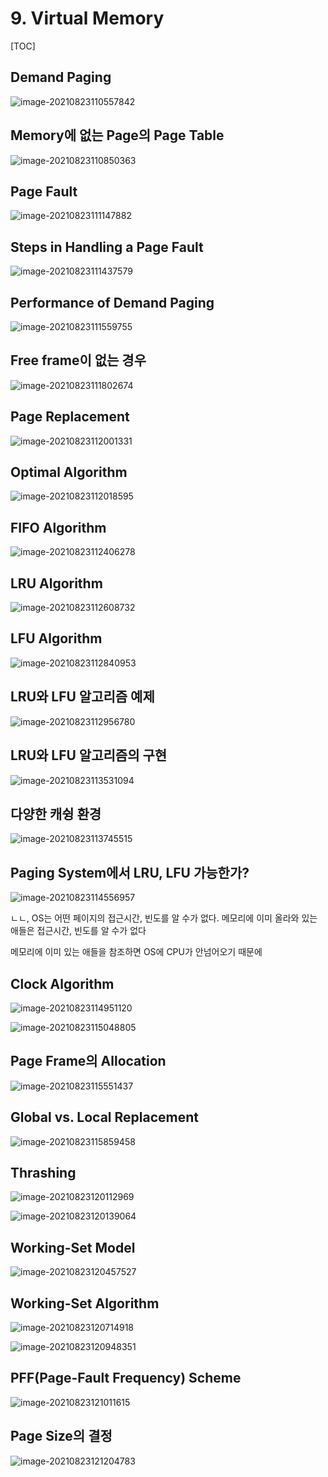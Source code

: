 # 9. Virtual Memory

[TOC]

## Demand Paging

![image-20210823110557842](9.Virtual_Memory.assets/image-20210823110557842.png)



## Memory에 없는 Page의 Page Table

![image-20210823110850363](9.Virtual_Memory.assets/image-20210823110850363.png)



## Page Fault

![image-20210823111147882](9.Virtual_Memory.assets/image-20210823111147882.png)



## Steps in Handling a Page Fault

![image-20210823111437579](9.Virtual_Memory.assets/image-20210823111437579.png)



## Performance of Demand Paging

![image-20210823111559755](9.Virtual_Memory.assets/image-20210823111559755.png)



## Free frame이 없는 경우

![image-20210823111802674](9.Virtual_Memory.assets/image-20210823111802674.png)



## Page Replacement

![image-20210823112001331](9.Virtual_Memory.assets/image-20210823112001331.png)



## Optimal Algorithm

![image-20210823112018595](9.Virtual_Memory.assets/image-20210823112018595.png)



## FIFO Algorithm

![image-20210823112406278](9.Virtual_Memory.assets/image-20210823112406278.png)



## LRU Algorithm

![image-20210823112608732](9.Virtual_Memory.assets/image-20210823112608732.png)



## LFU Algorithm

![image-20210823112840953](9.Virtual_Memory.assets/image-20210823112840953.png)



## LRU와 LFU 알고리즘 예제

![image-20210823112956780](9.Virtual_Memory.assets/image-20210823112956780.png)



## LRU와 LFU 알고리즘의 구현

![image-20210823113531094](9.Virtual_Memory.assets/image-20210823113531094.png)



## 다양한 캐슁 환경

![image-20210823113745515](9.Virtual_Memory.assets/image-20210823113745515.png)



## Paging System에서 LRU, LFU 가능한가?

![image-20210823114556957](9.Virtual_Memory.assets/image-20210823114556957.png)

ㄴㄴ, OS는 어떤 페이지의 접근시간, 빈도를 알 수가 없다. 메모리에 이미 올라와 있는 애들은 접근시간, 빈도를 알 수가 없다

메모리에 이미 있는 애들을 참조하면 OS에 CPU가 안넘어오기 때문에



## Clock Algorithm

![image-20210823114951120](9.Virtual_Memory.assets/image-20210823114951120.png)

![image-20210823115048805](9.Virtual_Memory.assets/image-20210823115048805.png)



## Page Frame의 Allocation

![image-20210823115551437](9.Virtual_Memory.assets/image-20210823115551437.png)



## Global vs. Local Replacement

![image-20210823115859458](9.Virtual_Memory.assets/image-20210823115859458.png)



## Thrashing

![image-20210823120112969](9.Virtual_Memory.assets/image-20210823120112969.png)

![image-20210823120139064](9.Virtual_Memory.assets/image-20210823120139064.png)



## Working-Set Model

![image-20210823120457527](9.Virtual_Memory.assets/image-20210823120457527.png)



## Working-Set Algorithm

![image-20210823120714918](9.Virtual_Memory.assets/image-20210823120714918.png)

![image-20210823120948351](9.Virtual_Memory.assets/image-20210823120948351.png)



## PFF(Page-Fault Frequency) Scheme

![image-20210823121011615](9.Virtual_Memory.assets/image-20210823121011615.png)



## Page Size의 결정

![image-20210823121204783](9.Virtual_Memory.assets/image-20210823121204783.png)

